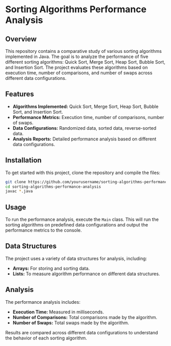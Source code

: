 # Sorting Algorithms Performance Analysis

## Overview

This repository contains a comparative study of various sorting algorithms implemented in Java. The goal is to analyze the performance of five different sorting algorithms: Quick Sort, Merge Sort, Heap Sort, Bubble Sort, and Insertion Sort. The project evaluates these algorithms based on execution time, number of comparisons, and number of swaps across different data configurations.

## Features

- **Algorithms Implemented:** Quick Sort, Merge Sort, Heap Sort, Bubble Sort, and Insertion Sort.
- **Performance Metrics:** Execution time, number of comparisons, number of swaps.
- **Data Configurations:** Randomized data, sorted data, reverse-sorted data.
- **Analysis Reports:** Detailed performance analysis based on different data configurations.

## Installation

To get started with this project, clone the repository and compile the  files:

```bash
git clone https://github.com/yourusername/sorting-algorithms-performance-analysis.git
cd sorting-algorithms-performance-analysis
javac *.java
```
## Usage

To run the performance analysis, execute the `Main` class. This will run the sorting algorithms on predefined data configurations and output the performance metrics to the console.

## Data Structures
The project uses a variety of data structures for analysis, including:

- **Arrays:** For storing and sorting data.
- **Lists:** To measure algorithm performance on different data structures.

## Analysis
The performance analysis includes:

- **Execution Time:** Measured in milliseconds.
- **Number of Comparisons:** Total comparisons made by the algorithm.
- **Number of Swaps:** Total swaps made by the algorithm.

Results are compared across different data configurations to understand the behavior of each sorting algorithm.
